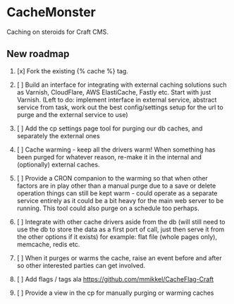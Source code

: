 # CacheMonster

Caching on steroids for Craft CMS.


## New roadmap

1. [x] Fork the existing {% cache %} tag.

2. [ ] Build an interface for integrating with external caching solutions such as Varnish, CloudFlare, AWS ElastiCache, Fastly etc. Start with just Varnish. (Left to do: implement interface in external service, abstract service from task, work out the best config/settings setup for the url to purge and the external service to use)

3. [ ] Add the cp settings page tool for purging our db caches, and separately the external ones

4. [ ] Cache warming - keep all the drivers warm! When something has been purged for whatever reason, re-make it in the internal and (optionally) external caches.

5. [ ] Provide a CRON companion to the warming so that when other factors are in play other than a manual purge due to a save or delete operation things can still be kept warm - could operate as a separate service entirely as it could be a bit heavy for the main web server to be running. This tool could also purge on a schedule too perhaps.

6. [ ] Integrate with other cache drivers aside from the db (will still need to use the db to store the data as a first port of call, just then serve it from the other options if it exists) for example: flat file (whole pages only), memcache, redis etc.

7. [ ] When it purges or warms the cache, raise an event before and after so other interested parties can get involved.

8. [ ] Add flags / tags ala https://github.com/mmikkel/CacheFlag-Craft

9. [ ] Provide a view in the cp for manually purging or warming caches
